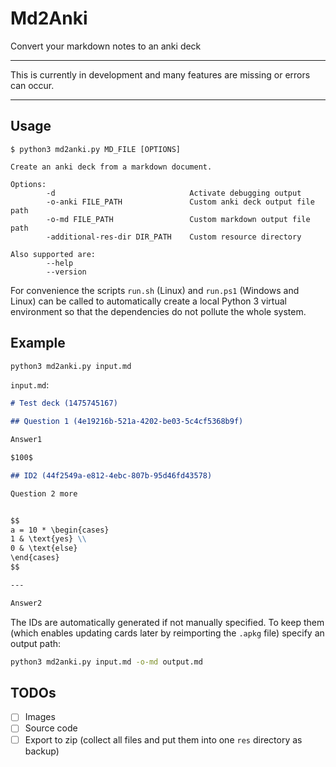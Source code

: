 # Md2Anki

Convert your markdown notes to an anki deck

---

This is currently in development and many features are missing or errors can occur.

---

## Usage

```text
$ python3 md2anki.py MD_FILE [OPTIONS]

Create an anki deck from a markdown document.

Options:
        -d                              Activate debugging output
        -o-anki FILE_PATH               Custom anki deck output file path
        -o-md FILE_PATH                 Custom markdown output file path
        -additional-res-dir DIR_PATH    Custom resource directory

Also supported are:
        --help
        --version
```

For convenience the scripts `run.sh` (Linux) and `run.ps1` (Windows and Linux) can be called to automatically create a local Python 3 virtual environment so that the dependencies do not pollute the whole system.

## Example

```sh
python3 md2anki.py input.md
```

`input.md`:

```markdown
# Test deck (1475745167)

## Question 1 (4e19216b-521a-4202-be03-5c4cf5368b9f)

Answer1

$100$

## ID2 (44f2549a-e812-4ebc-807b-95d46fd43578)

Question 2 more


$$
a = 10 * \begin{cases}
1 & \text{yes} \\
0 & \text{else}
\end{cases}
$$

---

Answer2
```

The IDs are automatically generated if not manually specified.
To keep them (which enables updating cards later by reimporting the `.apkg` file) specify an output path:

```sh
python3 md2anki.py input.md -o-md output.md
```

## TODOs

- [ ] Images
- [ ] Source code
- [ ] Export to zip (collect all files and put them into one `res` directory as backup)
